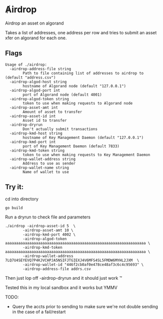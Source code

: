 # Ⱥirdrop
Airdrop an asset on algorand

Takes a list of addresses, one address per row and tries to submit an asset xfer on algorand for each one.


Flags
-----

```
Usage of ./airdrop:
  -airdrop-address-file string
        Path to file containing list of addresses to airdrop to (default "address.csv")
  -airdrop-algod-host string
        hostname of Algorand node (default "127.0.0.1")
  -airdrop-algod-port int
        port of Algorand node (default 4001)
  -airdrop-algod-token string
        token to use when making requests to Algorand node
  -airdrop-asset-amt int
        Amount of asset to transfer
  -airdrop-asset-id int
        Asset id to transfer
  -airdrop-dryrun
        Don't actually submit transactions
  -airdrop-kmd-host string
        hostname of Key Management Daemon (default "127.0.0.1")
  -airdrop-kmd-port int
        port of Key Management Daemon (default 7833)
  -airdrop-kmd-token string
        token to use when making requests to Key Management Daemon
  -airdrop-wallet-address string
        Address to use as sender
  -airdrop-wallet-name string
        Name of wallet to use
```



Try it:
------


cd into directory
```
go build 
```

Run a dryrun to check file and parameters
```
./airdrop -airdrop-asset-id 5  \
        -airdrop-asset-amt 10 \
        -airdrop-kmd-port 4002 \
        -airdrop-algod-token aaaaaaaaaaaaaaaaaaaaaaaaaaaaaaaaaaaaaaaaaaaaaaaaaaaaaaaaaaaaaaaa \
        -airdrop-kmd-token aaaaaaaaaaaaaaaaaaaaaaaaaaaaaaaaaaaaaaaaaaaaaaaaaaaaaaaaaaaaaaaa \
        -airdrop-wallet-address 7LQ7U4SEYEVQ7P4KJVCHPJA5NSIFJTGIEXJ4V6MFS4SL5FMDW6MYHL2JXM  \
        -airdrop-wallet-id "446f2cb0af0e478ce48af3c6c4c95693" \
        -airdrop-address-file addrs.csv
```

Then just lop off -airdrop-dryrun and it should just work ™


Tested this in my local sandbox and it works but YMMV

TODO:
 - Query the accts prior to sending to make sure we're not double sending in the case of a fail/restart

